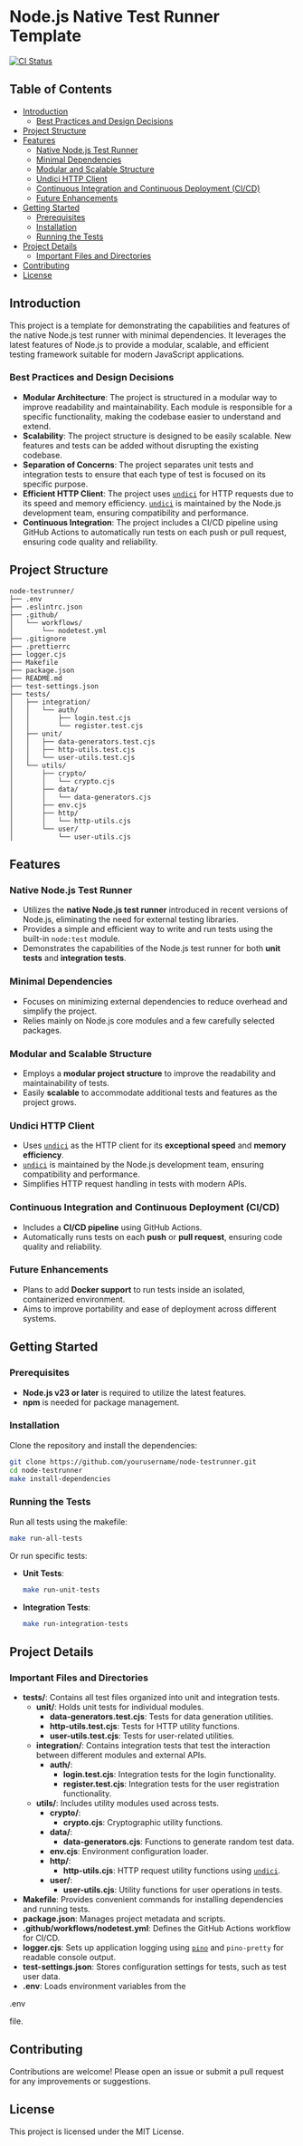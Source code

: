 # Node.js Native Test Runner Template

[![CI Status](https://github.com/tryb3l/node-testrunner/actions/workflows/nodetest.yml/badge.svg)](https://github.com/tryb3l/node-testrunner/actions)

## Table of Contents

- [Introduction](#introduction)
  - [Best Practices and Design Decisions](#best-practices-and-design-decisions)
- [Project Structure](#project-structure)
- [Features](#features)
  - [Native Node.js Test Runner](#native-nodejs-test-runner)
  - [Minimal Dependencies](#minimal-dependencies)
  - [Modular and Scalable Structure](#modular-and-scalable-structure)
  - [Undici HTTP Client](#undici-http-client)
  - [Continuous Integration and Continuous Deployment (CI/CD)](#continuous-integration-and-continuous-deployment-cicd)
  - [Future Enhancements](#future-enhancements)
- [Getting Started](#getting-started)
  - [Prerequisites](#prerequisites)
  - [Installation](#installation)
  - [Running the Tests](#running-the-tests)
- [Project Details](#project-details)
  - [Important Files and Directories](#important-files-and-directories)
- [Contributing](#contributing)
- [License](#license)

## Introduction

This project is a template for demonstrating the capabilities and features of the native Node.js test runner with minimal dependencies. It leverages the latest features of Node.js to provide a modular, scalable, and efficient testing framework suitable for modern JavaScript applications.

### Best Practices and Design Decisions

- **Modular Architecture**: The project is structured in a modular way to improve readability and maintainability. Each module is responsible for a specific functionality, making the codebase easier to understand and extend.
- **Scalability**: The project structure is designed to be easily scalable. New features and tests can be added without disrupting the existing codebase.
- **Separation of Concerns**: The project separates unit tests and integration tests to ensure that each type of test is focused on its specific purpose.
- **Efficient HTTP Client**: The project uses [`undici`](https://github.com/nodejs/undici 'Go to definition') for HTTP requests due to its speed and memory efficiency. [`undici`](https://github.com/nodejs/undici 'Go to definition') is maintained by the Node.js development team, ensuring compatibility and performance.
- **Continuous Integration**: The project includes a CI/CD pipeline using GitHub Actions to automatically run tests on each push or pull request, ensuring code quality and reliability.

## Project Structure

```
node-testrunner/
├── .env
├── .eslintrc.json
├── .github/
│   └── workflows/
│       └── nodetest.yml
├── .gitignore
├── .prettierrc
├── logger.cjs
├── Makefile
├── package.json
├── README.md
├── test-settings.json
├── tests/
│   ├── integration/
│   │   └── auth/
│   │       ├── login.test.cjs
│   │       └── register.test.cjs
│   ├── unit/
│   │   ├── data-generators.test.cjs
│   │   ├── http-utils.test.cjs
│   │   └── user-utils.test.cjs
│   └── utils/
│       ├── crypto/
│       │   └── crypto.cjs
│       ├── data/
│       │   └── data-generators.cjs
│       ├── env.cjs
│       ├── http/
│       │   └── http-utils.cjs
│       └── user/
│           └── user-utils.cjs
```

## Features

### Native Node.js Test Runner

- Utilizes the **native Node.js test runner** introduced in recent versions of Node.js, eliminating the need for external testing libraries.
- Provides a simple and efficient way to write and run tests using the built-in `node:test` module.
- Demonstrates the capabilities of the Node.js test runner for both **unit tests** and **integration tests**.

### Minimal Dependencies

- Focuses on minimizing external dependencies to reduce overhead and simplify the project.
- Relies mainly on Node.js core modules and a few carefully selected packages.

### Modular and Scalable Structure

- Employs a **modular project structure** to improve the readability and maintainability of tests.
- Easily **scalable** to accommodate additional tests and features as the project grows.

### Undici HTTP Client

- Uses [`undici`](https://github.com/nodejs/undici) as the HTTP client for its **exceptional speed** and **memory efficiency**.
- [`undici`](command:_github.copilot.openSymbolFromReferences?%5B%22%22%2C%5B%7B%22uri%22%3A%7B%22scheme%22%3A%22file%22%2C%22authority%22%3A%22%22%2C%22path%22%3A%22%2FUsers%2Fbohdan%2FDocuments%2Fprojects%2Fnode-testrunner%2FREADME.md%22%2C%22query%22%3A%22%22%2C%22fragment%22%3A%22%22%7D%2C%22pos%22%3A%7B%22line%22%3A226%2C%22character%22%3A43%7D%7D%5D%2C%22950925b3-d226-43ae-bf14-7582f6085a12%22%5D 'Go to definition') is maintained by the Node.js development team, ensuring compatibility and performance.
- Simplifies HTTP request handling in tests with modern APIs.

### Continuous Integration and Continuous Deployment (CI/CD)

- Includes a **CI/CD pipeline** using GitHub Actions.
- Automatically runs tests on each **push** or **pull request**, ensuring code quality and reliability.

### Future Enhancements

- Plans to add **Docker support** to run tests inside an isolated, containerized environment.
- Aims to improve portability and ease of deployment across different systems.

## Getting Started

### Prerequisites

- **Node.js v23 or later** is required to utilize the latest features.
- **npm** is needed for package management.

### Installation

Clone the repository and install the dependencies:

```sh
git clone https://github.com/yourusername/node-testrunner.git
cd node-testrunner
make install-dependencies
```

### Running the Tests

Run all tests using the makefile:

```sh
make run-all-tests
```

Or run specific tests:

- **Unit Tests**:

  ```sh
  make run-unit-tests
  ```

- **Integration Tests**:

  ```sh
  make run-integration-tests
  ```

## Project Details

### Important Files and Directories

- **tests/**: Contains all test files organized into unit and integration tests.
  - **unit/**: Holds unit tests for individual modules.
    - **data-generators.test.cjs**: Tests for data generation utilities.
    - **http-utils.test.cjs**: Tests for HTTP utility functions.
    - **user-utils.test.cjs**: Tests for user-related utilities.
  - **integration/**: Contains integration tests that test the interaction between different modules and external APIs.
    - **auth/**:
      - **login.test.cjs**: Integration tests for the login functionality.
      - **register.test.cjs**: Integration tests for the user registration functionality.
  - **utils/**: Includes utility modules used across tests.
    - **crypto/**:
      - **crypto.cjs**: Cryptographic utility functions.
    - **data/**:
      - **data-generators.cjs**: Functions to generate random test data.
    - **env.cjs**: Environment configuration loader.
    - **http/**:
      - **http-utils.cjs**: HTTP request utility functions using [`undici`](command:_github.copilot.openSymbolFromReferences?%5B%22%22%2C%5B%7B%22uri%22%3A%7B%22scheme%22%3A%22file%22%2C%22authority%22%3A%22%22%2C%22path%22%3A%22%2FUsers%2Fbohdan%2FDocuments%2Fprojects%2Fnode-testrunner%2FREADME.md%22%2C%22query%22%3A%22%22%2C%22fragment%22%3A%22%22%7D%2C%22pos%22%3A%7B%22line%22%3A226%2C%22character%22%3A43%7D%7D%5D%2C%22950925b3-d226-43ae-bf14-7582f6085a12%22%5D 'Go to definition').
    - **user/**:
      - **user-utils.cjs**: Utility functions for user operations in tests.
- **Makefile**: Provides convenient commands for installing dependencies and running tests.
- **package.json**: Manages project metadata and scripts.
- **.github/workflows/nodetest.yml**: Defines the GitHub Actions workflow for CI/CD.
- **logger.cjs**: Sets up application logging using [`pino`](command:_github.copilot.openSymbolFromReferences?%5B%22%22%2C%5B%7B%22uri%22%3A%7B%22scheme%22%3A%22file%22%2C%22authority%22%3A%22%22%2C%22path%22%3A%22%2FUsers%2Fbohdan%2FDocuments%2Fprojects%2Fnode-testrunner%2FREADME.md%22%2C%22query%22%3A%22%22%2C%22fragment%22%3A%22%22%7D%2C%22pos%22%3A%7B%22line%22%3A168%2C%22character%22%3A40%7D%7D%5D%2C%22950925b3-d226-43ae-bf14-7582f6085a12%22%5D 'Go to definition') and `pino-pretty` for readable console output.
- **test-settings.json**: Stores configuration settings for tests, such as test user data.
- **.env**: Loads environment variables from the

.env

file.

## Contributing

Contributions are welcome! Please open an issue or submit a pull request for any improvements or suggestions.

## License

This project is licensed under the MIT License.
